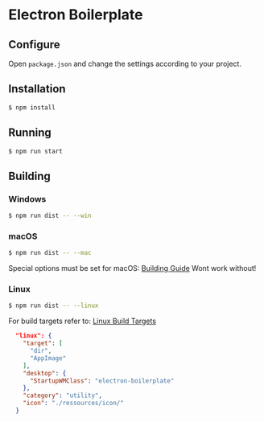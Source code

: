 # Electron Boilerplate

## Configure
Open ``package.json`` and change the settings according to your project. 

## Installation
```bash
$ npm install
```

## Running
```bash
$ npm run start
```

## Building

### Windows
```bash
$ npm run dist -- --win
```

### macOS
```bash
$ npm run dist -- --mac
```
Special options must be set for macOS: [Building Guide](https://www.electron.build/mac)
Wont work without!

### Linux
```bash
$ npm run dist -- --linux
```
For build targets refer to: [Linux Build Targets](https://www.electron.build/linux.html#target)
```json
  "linux": {
    "target": [
      "dir",
      "AppImage"
    ],
    "desktop": {
      "StartupWMClass": "electron-boilerplate"
    },
    "category": "utility",
    "icon": "./ressources/icon/"
  }
```
